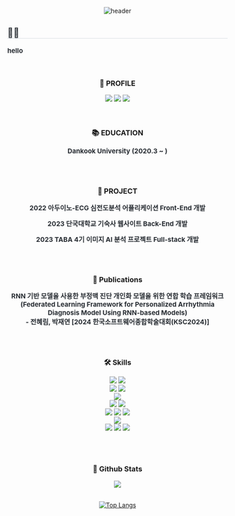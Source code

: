 
<div align= "center">

  ![header](https://capsule-render.vercel.app/api?type=waving&color=gradient&height=230&section=header&text=jeonhyelim's%20log&fontSize=50) 
 <br/>

<div style="text-align: left;"> 
    <h2 style="border-bottom: 1px solid #d8dee4; color: #282d33;">🧑‍💻 </h2>
    <p style="font-weight: 700; font-size: 15px; color: #282d33;">hello</p>
    
</div>

<br>

<h3 align="center"><b>📍 PROFILE  </b></h3>
  <a href="https://jeonhyelim.github.io" target="_blank"><img src="https://img.shields.io/badge/website-ff69b4?style=for-the-badge&logo=About.me&logoColor=FFFFFF"/></a>
  <a href="https://github.com/jeonhyelim" target="_blank"><img src="https://img.shields.io/badge/github-000000?style=for-the-badge&logo-bitdefender&logoColor=FFFFFF"/></a>
  <a href="jjjhyelim@gmail.com" target="_blank"><img src="https://img.shields.io/badge/email-8e7bb4?style=for-the-badge&logo-bitdefender&logoColor=FFFFFF"/></a>

<br>

<br>
<br>
 <h3><b>📚 EDUCATION </b></h3>
  <p style="font-weight: 700; font-size: 15px; color: #282d33;">Dankook University (2020.3 ~ )</p>
</div>
<br>
<br>
<h3 align="center"><b>🧸 PROJECT </b></h3>
<div align="center">
  <p style="font-weight: 700; font-size: 15px; color: #282d33;">
    2022 아두이노-ECG 심전도분석 어플리케이션 Front-End 개발
  </p>
  <p style="font-weight: 700; font-size: 15px; color: #282d33;">
    2023 단국대학교 기숙사 웹사이트 Back-End 개발
  </p>
  <p style="font-weight: 700; font-size: 15px; color: #282d33;">
    2023 TABA 4기 이미지 AI 분석 프로젝트 Full-stack 개발
  </p>
</div>

<br>
<br>

<h3 align="center"><b>📔 Publications </b></h3>
<div align="center">
  <p style="font-weight: 700; font-size: 15px; color: #282d33;">
    RNN 기반 모델을 사용한 부정맥 진단 개인화 모델을 위한 연합 학습 프레임워크
    <br>
    (Federated Learning Framework for Personalized Arrhythmia Diagnosis Model Using RNN-based Models)
    <br>
    - 전혜림, 박재연 [2024 한국소프트웨어종합학술대회(KSC2024)]
  </p>
</div>

<br>
<br>

<h3 align="center"><b>🛠 Skills </b></h3>
<div align="center">
  <a href="" target="_blank"><img src="https://img.shields.io/badge/Java-ED8B00?style=for-the-badge&logo=openjdk&logoColor=white"/></a>
  <a href="" target="_blank"><img src="https://img.shields.io/badge/Spring-6DB33F?style=for-the-badge&logo=spring&logoColor=white"/></a>
  <br>
  <a href="" target="_blank"><img src="https://img.shields.io/badge/python-3776AB?style=for-the-badge&logo=python&logoColor=FFFFFF"/></a>
  <a href="" target="_blank"><img src="https://img.shields.io/badge/Django-092E20?style=for-the-badge&logo=Django&logoColor=FFFFFF"/></a>
  <br>
  <a href="" target="_blank"><img src="https://img.shields.io/badge/JavaScript-F7DF1E?style=for-the-badge&logo=javascript&logoColor=black"/></a>
  <br>
  <a href="" target="_blank"><img src="https://img.shields.io/badge/HTML5-E34F26?style=for-the-badge&logo=html5&logoColor=white"/></a>
  <a href="" target="_blank"><img src="https://img.shields.io/badge/CSS3-1572B6?style=for-the-badge&logo=css3&logoColor=white"/></a>
  <br>
  <a href="" target="_blank"><img src="https://img.shields.io/badge/mac%20os-000000?style=for-the-badge&logo=apple&logoColor=white"/></a> 
  <a href="" target="_blank"><img src="https://img.shields.io/badge/Windows-0078D6?style=for-the-badge&logo=windows&logoColor=white"/></a> 
  <a href="" target="_blank"><img src="https://img.shields.io/badge/linux-FCC624?style=for-the-badge&logo=linux&logoColor=FFFFFF"/></a> 
  <br>
  <a href="" target="_blank"><img src="https://img.shields.io/badge/Amazon_AWS-FF9900?style=for-the-badge&logo=amazonaws&logoColor=white"/></a> 
  <br>
  <a href="" target="_blank"><img src="https://img.shields.io/badge/MySQL-4479A1?style=for-the-badge&logo=MySQL&logoColor=FFFFFF"/></a> 
  <a href="" target="_blank"><img src="https://img.shields.io/badge/Oracle-F80000?style=for-the-badge&logo=oracle&logoColor=black"/></a>
  <a href="" target="_blank"><img src="https://img.shields.io/badge/MariaDB-003545?style=for-the-badge&logo=mariadb&logoColor=white"/></a>
</div>

<br>
<br>
<br>



<div align="center">
 <h3><b> 🎄 Github Stats </b></h3>
  <img src="https://github-readme-stats.vercel.app/api?username=jeonhyelim&show_icons=true&count_private=true&hide_border=true" align="center" />
</div>  
<br>

<div align="center">
  
  [![Top Langs](https://github-readme-stats.vercel.app/api/top-langs/?username=jeonhyelim&langs_count=5&layout=compact)](https://github.com/jogilsang/jogilsang)
  
</div>
